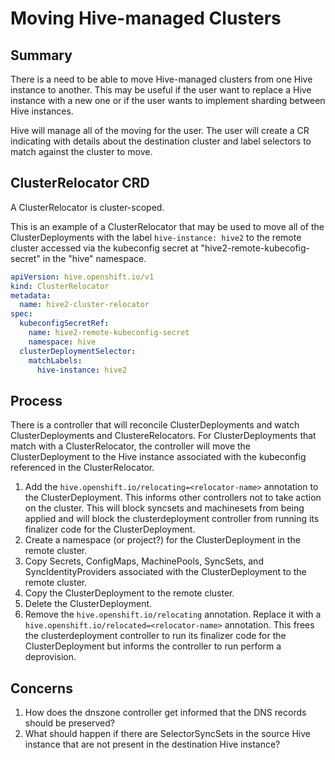 # Moving Hive-managed Clusters

## Summary

There is a need to be able to move Hive-managed clusters from one Hive instance to another.
This may be useful if the user want to replace a Hive instance with a new one or if the user
wants to implement sharding between Hive instances.

Hive will manage all of the moving for the user. The user will create a CR indicating with
details about the destination cluster and label selectors to match against the cluster to
move.

## ClusterRelocator CRD

A ClusterRelocator is cluster-scoped.

This is an example of a ClusterRelocator that may be used to move all of the ClusterDeployments
with the label `hive-instance: hive2` to the remote cluster accessed via the kubeconfig secret
at "hive2-remote-kubecofig-secret" in the "hive" namespace.

```yaml
apiVersion: hive.openshift.io/v1
kind: ClusterRelocator
metadata:
  name: hive2-cluster-relocator
spec:
  kubeconfigSecretRef:
    name: hive2-remote-kubeconfig-secret
    namespace: hive
  clusterDeploymentSelector:
    matchLabels:
      hive-instance: hive2
```

## Process

There is a controller that will reconcile ClusterDeployments and watch ClusterDeployments
and ClustereRelocators. For ClusterDeployments that match with a ClusterRelocator, the
controller will move the ClusterDeployment to the Hive instance associated with the kubeconfig
referenced in the ClusterRelocator.

1. Add the `hive.openshift.io/relocating=<relocator-name>` annotation to the ClusterDeployment. This informs other controllers not to take action on the cluster.
This will block syncsets and machinesets from being applied and will block the clusterdeployment
controller from running its finalizer code for the ClusterDeployment.
1. Create a namespace (or project?) for the ClusterDeployment in the remote cluster.
1. Copy Secrets, ConfigMaps, MachinePools, SyncSets, and SyncIdentityProviders associated
with the ClusterDeployment to the remote cluster.
1. Copy the ClusterDeployment to the remote cluster.
1. Delete the ClusterDeployment.
1. Remove the `hive.openshift.io/relocating` annotation. Replace it with a
`hive.openshift.io/relocated=<relocator-name>` annotation. This frees the clusterdeployment
controller to run its finalizer code for the ClusterDeployment but informs the controller
to run perform a deprovision.


## Concerns
1. How does the dnszone controller get informed that the DNS records should be preserved?
1. What should happen if there are SelectorSyncSets in the source Hive instance that are not present
in the destination Hive instance?